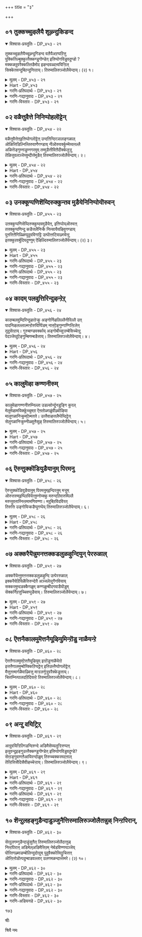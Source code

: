 +++
title = "३"

+++

## ०१  तुक्कच्चुऴलैयै शूऴ्न्दुकिडन्द

<details open><summary>विश्वास-प्रस्तुतिः - DP_४५३ - २१</summary>

तुक्कच्चुऴलैयैच्चूऴ्न्दुगिडन्द वलैयैअऱप्पऱित्तु  
पुक्किऩिल्बुक्कुऩ्ऩैक्कण्डुगॊण्डेऩ् इऩिप्पोगविडुवदुण्डो ?  
मक्कळऱुवरैक्कल्लिडैमोद इऴन्दवळ्दऩ्वयिऱ्ऱिल्  
सिक्कॆऩवन्दुबिऱन्दुनिऩ्ऱाय्। तिरुमालिरुञ्जोलैयॆन्दाय्। (२) १।
</details>

<details><summary>मूलम् - DP_४५३ - २१</summary>

तुक्कच्चुऴलैयैच्चूऴ्न्दुगिडन्द वलैयैअऱप्पऱित्तु  
पुक्किऩिल्बुक्कुऩ्ऩैक्कण्डुगॊण्डेऩ् इऩिप्पोगविडुवदुण्डो ?  
मक्कळऱुवरैक्कल्लिडैमोद इऴन्दवळ्दऩ्वयिऱ्ऱिल्  
सिक्कॆऩवन्दुबिऱन्दुनिऩ्ऱाय्। तिरुमालिरुञ्जोलैयॆन्दाय्। (२) १।
</details>

<details><summary>Hart - DP_४५३</summary>

O father, lord of Thirumālirunjolai,  
I released myself from the sufferings of this world,  
became your devotee and saw you:  
I will not allow you to leave my heart:  
O lord, you came to this world  
and were born from the womb of Devaki  
as her seventh child after she had lost six children:
</details>

<details><summary>गरणि-प्रतिपदार्थः - DP_४५३ - २१</summary>

तुक्कम्=दुःखगळॆम्ब, शुऴलैयै=सुळियल्लिये, शूऴ्न्दु=हॊक्कु, सिक्किकॊण्डु, किडन्द=बिद्दिरुव, वलैयै=बलॆयन्ने, अऱ=कत्तरिसि होगुवन्तॆ, पऱित्तु=कित्तॆसॆदु, पुक्किनिल्=हॊक्क मनॆयन्नु, पुक्कू=हॊक्कू, उन्नै=निन्नन्नु,कण्डुकॊण्डेन्= कण्डुकॊण्डॆनु, इनि=इन्नु, पोह=होगुवुदक्कॆ, विडुवदु=बिडुवुदु, उण्डे=आगुवुदे?, मक्कळ्=मक्कळु, अऱुवरै= आरुमन्दियन्नु, कल् इडै=कल्लिन स्थळदल्लि, मोद=अप्पळिसलु, इऴन्दवळ् तन्=दुःखियादवळ, वयिट्रिल्=हॊट्टॆयल्लि, चिक्कन=बेगनॆ, वन्दु=बन्दु, पिऱन्दु=हुट्टि, निन्ऱाय्=नॆलसिदॆ, तिरुमालिरुञ्जोळै=तिरुमालिरुञ्जोलैय, ऎन्दाय्=नन्न स्वामिये.
</details>

<details><summary>गरणि-गद्यानुवादः - DP_४५३ - २१</summary>

दुःखगळॆम्ब सुळिगळल्लिये हॊक्कू सिक्किकॊण्डुबिद्दिरुव बलॆयन्ने कत्तरिसिहोगुवन्तॆ कित्तॆसॆदु, हॊक्क मनॆयन्नु हॊक्कू, निन्नन्नु कण्डुकॊण्डॆनु. इन्नुहोगुवुदक्कॆ बिडुवुदुण्टे? आरुमक्कळन्नु कल्लिन मेलॆ अप्पळिसलु दुःखगॊण्डवळ हॊट्टॆयल्लि बेगनॆ बन्दु सेरि, हुट्टि, नॆलॆसिरुवॆ, तिरुमालिरुञ्जोलैय नन्न स्वामिये.\(१\)
</details>

<details><summary>गरणि-विस्तारः - DP_४५३ - २१</summary>

आऴ्वाररु इल्लि सुन्दरवाद रूपकवॊन्दन्नु बळसिकॊण्डिद्दारॆ. बलॆबीसुववनु मीनुगार. बलॆबीसुवुदु आळवागि हरियुव नीरिरुव स्थळदल्लि अथवा निन्तिरुव नीरिनल्लि. बलॆयल्लि दॊड्डदॊड्ड मीनुगळन्नु हिडिदुहाकबहुदु ऎम्बुदे प्रयोजन. सुळियिरुव प्रवाहदल्लि बलॆहॊक्करॆ इन्नू ऒळ्ळॆयदु. हॆचु मीनन्नु हिडियबहुदु. ऒन्दु वेळॆ बलॆ कित्तुहोदरो? आशॆयॆल्ला निराशॆयागुवुदल्लवे? मानव देहदल्लि वासिसुव आत्मने मीनुगार. देहवे बलॆ. बाळे बहळ आळवाद हरियुव नीरु. दुःख्हगळे सुळिगळु. बलॆयन्नु बीसि, अदन्नु सुळियल्लि सिक्किसि, पडॆयबेकॆन्नुव प्रयोजनवे प्रापञ्चिक सुखवॆम्ब मीनुगळु.

सामान्यजनरिगॆ इष्टु साकु. प्रापञ्चिक सुखवॆम्बुदु ऎष्टे अल्पवॆनिसिरलि, अदन्नुपडॆदुकॊळ्ळुवुदरल्लि बाळन्ने सवॆसिदरू सन्तोषवे. आऴ्वाररिगॆ हागागदु. अवरु बीसिद बलॆयन्नु सुळियल्लि सिक्किसुवुदर बदलागि

१६०

अदन्नु तावे कत्तरिसि हाकिदरु. संसार सुखवन्नु व्यर्थवागि अरसुव आशॆयन्नु बिट्टुकॊट्टरु. भगवन्तनन्नु काणबेकॆम्ब हिरियाशॆयिन्द भगवन्तने स्वतः नॆलसिरुव देहद हृदयान्तराळदल्लि अवनन्नु कष्टपट्टु कण्डुकॊण्डरु. तावु कण्डुकॊण्ड भगवन्त तम्मल्लिये उळीयलि, तावु अवनन्नु बिट्टुकॊडबारदु ऎन्दु, भक्तियिन्द, अवनन्नु अल्लिये उळिसिकॊण्डरु.

निवृत्तिमार्गद हिरिमॆ. मुक्तणि अन्त्यकालदल्लादरू सन्यास अवश्यवॆन्दु आचार्यरु हेळुवुदरिन्दले आ मार्गद हिरिमॆ-आदरे अवरू सद्गृहस्थरन्नु कन्दल्लि आदर तोरि आनन्दगॊळ्ळुवरु.

आ भगवन्तनो बेरॆ यारू अल्ल. आरु मक्कळन्नु हॊलॆ मनॆयल्ले कळॆदुकॊण्डु, अवुगळन्नु अण्ण कंसनु नॆलक्कॆ\(कल्लिगॆ\)बडिदु कॊल्लुवुदन्नु कण्णार कण्डु, अपारवाद व्यथॆयन्नु अ नुभविसुत्तिद्द देवकि देविय दुःख निवारणॆ माडुवुदक्कागि अवळ हॊट्टॆयल्लि अवतरिसि बन्द साक्षात् श्रीकृष्णने अवनु\! आऴ्वारर मत्तु आर्तभक्तर दुःखनिवारणॆ माडलारने आ स्वामि?
</details>

## ०२  वळैत्तुवैत्ते निनिप्पोहलॊट्टेन्

<details open><summary>विश्वास-प्रस्तुतिः - DP_४५४ - २२</summary>

वळैत्तुवैत्तेऩ्इऩिप्पोगलॊट्टेऩ् उन्दऩिन्दिरञालङ्गळाल्  
ऒळित्तिडिल्निऩ्तिरुवाणैगण्डाय् नीऒरुवर्क्कुम्मॆय्यऩल्लै  
अळित्तॆङ्गुम्नाडुम्नगरमुम् तम्मुडैत्तीविऩैदीर्क्कलुऱ्ऱु  
तॆळित्तुवलञ्जॆय्युम्दीर्त्तमुडैत् तिरुमालिरुञ्जोलैयॆन्दाय्। २।
</details>

<details><summary>मूलम् - DP_४५४ - २२</summary>

वळैत्तुवैत्तेऩ्इऩिप्पोगलॊट्टेऩ् उन्दऩिन्दिरञालङ्गळाल्  
ऒळित्तिडिल्निऩ्तिरुवाणैगण्डाय् नीऒरुवर्क्कुम्मॆय्यऩल्लै  
अळित्तॆङ्गुम्नाडुम्नगरमुम् तम्मुडैत्तीविऩैदीर्क्कलुऱ्ऱु  
तॆळित्तुवलञ्जॆय्युम्दीर्त्तमुडैत् तिरुमालिरुञ्जोलैयॆन्दाय्। २।
</details>

<details><summary>Hart - DP_४५४</summary>

I embraced you, keep you in my heart:  
and will not allow you to leave me:  
If you hide yourself with your magical tricks  
I swear by you that what you do is not right:  
You, my father, are lord of Thirumālirunjolai  
surrounded with pure water  
that removes the bad karma  
of the people of all lands and all cities:
</details>

<details><summary>गरणि-प्रतिपदार्थः - DP_४५४ - २२</summary>

वळैत्तु=प्रदक्षिणॆ, वैत्तेन्=माडिद्देनॆ \(सुत्तु कट्टिद्देनॆ\), इनि=इन्नु, पोहल्=होगलु, ऒट्टेन्=बिडलॊल्लॆ, उन् तन्=निन्न, इन्दिरञालङ्गळाल्=इन्द्रजालगळिन्द, ऒळित्तिडिल्=\(नीनु\) मरॆयादरॆ, निन्=निन्न, तिरु=श्रीदेविय, आणै=आणॆ, कण्डाय्=कण्डॆया, नी=नीनु, ऒरुवर् क्कूम्=यारॊब्बरिगू, मॆय्यम्=सहजवादवनु, अल्लै=अल्ल, नाडुम्=हळ्ळियन्नू, नहरमुम्=नगरवन्नु, ऎङ्गुम्=ऎल्ल कडॆयल्लियू, अळित्तु=आशॆयिन्द, तम्मूडैय=तम्म तम्म \(अवरवर\), तीविनै=दुष्कृत्यगळन्नु, तीर् क्क=बगॆहरिसलु, उट्रु=सत्यवागि, तॆळित्तु=परिशुद्धव्रागि, वलम्=प्रदक्षिणॆ, शॆय्युम्=माडुवन्थ, तीर् त्तमुडै=तीर्थवुळ्ळ, तिरुमालिरुञ्जोलै=तिरुमालिरुञ्जोलैय, ऎन्दाय्=तन्दॆये.
</details>

<details><summary>गरणि-गद्यानुवादः - DP_४५४ - २२</summary>

निन्नन्नु सुत्तुकट्टिद्देनॆ. इन्नु होगगॊडुवुदिल्ल. निन्न इन्द्रियजालगळिन्द मरॆयागुवॆयॆन्दरॆ निन्न श्रीदेविय आणॆ कण्डॆया. यारॊब्बरिगू नीनु सहकवादवनल्ल. देशद ऎल्ला भागगळल्लियू आशॆपट्टु, तम्म तम्म
</details>

<details><summary>गरणि-विस्तारः - DP_४५४ - २२</summary>

१६१

पापकर्मगळन्नु बगॆहरिसिकॊळ्ळलु सत्यवागि परिशुद्धवागि प्रदक्षिणॆ माडुवन्थ तीर्थवन्नुळ्ळ तिरुमालिरुञ्जोलैय तन्दॆये.\(२\)

नाडिन ऎल्ल भागगळिन्दलू तिरुमालिरुञ्जोलै ऎम्ब पवित्रस्थळक्कॆ भक्तरु यात्रार्थिगळागि बरुत्तारॆ. अवर नाना पापकर्मगळन्नॆल्ला अल्लि तॊडॆदुहाकुवुदे अदर उद्देश. अदक्कॆ तक्क “तीर्थ” वू अल्लिदॆ. अदरल्लि मिन्दरॆ साकु, सत्यवागियू परिशुद्धरागुत्तारॆ. अनन्तर अवरु बॆट्टद मेलॆ नॆलॆसिरुव भगवन्तनिगॆ प्रदक्षिणॆ माडिदरॆ पापगळॆल्लवू कळॆदु होगुवुदु. इदु सत्य. इदे आ पवित्रक्षेत्रद हॆग्गळिकॆ.

आऴ्वाररु हेळुत्तारॆ- स्वामी नानू पवित्रतीर्थदल्लि मिन्दिद्देनॆ. निन्नन्नु बलवन्दिद्देनॆ\(प्रदक्षिणॆ माडिद्देनॆ\). इदरिन्द निनगॆ दिग्बन्धन माडिद्देनॆ. निन्नन्नु इल्लिन्द होगगॊडुवुदिल्ल. नीनु मायावि. निन्न इन्द्रजालगळिन्द नीनु मरॆयागि बिडबल्लॆ. अदक्कू नानु अवकाश कॊडुवुदिल्ल.नीनेनादरू हागॆ ननगॆ मोसमाडहोदॆयो, इको, निन्न श्रीदेविय मेलण आणॆ. नीनु यारॊन्दिगू सहजवागि नडॆदुकॊळ्ळुववनल्ल. अदन्नरितुकॊण्डे निनगॆ ई ऎरडु बगॆय दिग्बन्धन.

“आणॆ” माडुवुदु असूचानवागि नडॆदु बन्द पद्धतिये. हेगॆन्दरॆ हागॆ इदन्नु बळसुवुदल्ल. सत्यवन्नु प्रतिपादनॆ माडुवुदु. सत्यक्कॆ कट्टिबीळुवंयतॆ माडुवुदु. सत्यवागि आडिद मातिनन्तॆ नडॆदुकॊळ्ळुवुदु, अदक्कॆ भङ्गतरदन्तॆ नोडिकॊळ्ळुवुदु- इवु ’आणॆ’य उद्देश. इल्लि आऴ्वाररुश्रीदेविय मेलॆ आणॆयिट्टु तम्मन्नु बिट्टु मरॆयागबारदॆन्दु भगवन्तनन्नु बेडिकॊळ्ळुत्तारॆ. इब्बर नडुवॆ आगुव मातन्नु, अत्यन्त प्रियराद मत्तॊब्बर हॆसरन्नु साक्षियागिट्टुकॊण्डु, सत्यवागि इब्बरू परिपालिसबेकॆम्बुदे ई “आणॆ”य कट्टुपाडु. भगवन्तनिगॆ अत्यन्त प्रियळागि, अवन वक्षदल्लिये नित्यवास माडुव श्रीदेवियन्ने साक्षिगॆ करॆद मेलॆ भगवन्तनु मातिगॆ तप्पुवुदु हेगॆ?
</details>

## ०३  उनक्कूप्पणिशॆय्दिरुक्कुन्तव मुडैयेनिनिप्पोयॊरुवन्

<details open><summary>विश्वास-प्रस्तुतिः - DP_४५५ - २३</summary>

उऩक्कुप्पणिसॆय्दिरुक्कुम्दवमुडैयेऩ्, इऩिप्पोय्ऒरुवऩ्  
तऩक्कुप्पणिन्दु कडैत्तलैनिऱ्कै निऩ्सायैयऴिवुगण्डाय्  
पुऩत्तिऩैगिळ्ळिप्पुदुवविगाट्टि उऩ्पॊऩ्ऩटिवाऴ्गवॆऩ्ऱु  
इऩक्कुऱवर्बुदियदुण्णुम् ऎऴिल्दिरुमालिरुञ्जोलैयॆन्दाय्। (२) ३।
</details>

<details><summary>मूलम् - DP_४५५ - २३</summary>

उऩक्कुप्पणिसॆय्दिरुक्कुम्दवमुडैयेऩ्, इऩिप्पोय्ऒरुवऩ्  
तऩक्कुप्पणिन्दु कडैत्तलैनिऱ्कै निऩ्सायैयऴिवुगण्डाय्  
पुऩत्तिऩैगिळ्ळिप्पुदुवविगाट्टि उऩ्पॊऩ्ऩटिवाऴ्गवॆऩ्ऱु  
इऩक्कुऱवर्बुदियदुण्णुम् ऎऴिल्दिरुमालिरुञ्जोलैयॆन्दाय्। (२) ३।
</details>

<details><summary>Hart - DP_४५५</summary>

I have done much tapas to serve you:  
If I go to another god and serve him,  
it will destroy your pride,  
god of beautiful Thirumālirunjolai  
where a gypsy tribe plants grain in the earth,  
grows new crops, worships you and says,  
“We worship your golden feet  
and eat the new grain:”
</details>

<details><summary>गरणि-प्रतिपदार्थः - DP_४५५ - २३</summary>

उनक्कू=निनगॆ, पणि=सेवॆयन्नु, शॆय्दु-माडि, ऒरुक्कुम्=इरुव, तवम्=पुण्यवन्नु, उडैयेन्=उळ्ळवनागिद्देनॆ, इनि=इन्नु मेलॆ, पोय्= हॊरगॆ होगि, 
</details>

<details><summary>गरणि-गद्यानुवादः - DP_४५५ - २३</summary>

१६२
</details>

<details><summary>गरणि-प्रतिपदार्थः - DP_४५५ - २३</summary>

ऒरुवन् तनक्कू=बेरॊब्बनिगॆ, पणिद्नु=तलॆबागि, कडैत्तलै=\(अवन\) तलॆबागिलिनल्लि, निऱ् कै=निल्लुवुदु, निन्=निन्न, हिरिमॆगॆ, अऴिवु=कॊरतॆ\(नाश\), कण्डाय्=कण्डॆया, इनम्=गुम्पु कूडिद, कुऱवर्= बॆट्ट कुरुबरु, पुनम्=बॆट्टद तप्पलिनल्लि बॆळॆद, तिनै=\(धान्यद\) तॆनॆयन्नु, किळ्ळि=कित्तुकॊण्डु, पुदु=हॊसदाद, अवि=हविस्सिनन्तॆ, काट्टि=नैवेद्य माडि, उन्=निन्न, पॊन्नडि=चिन्नदन्थ पादगळु, वाऴ्=चिरकालविरलि, ऎन्ऱु=ऎन्दु हेळुत्ता हॊगळुत्ता, पुदियदु=आ हॊस बॆळॆयन्नु, उण्णुम्=उण्णुवन्थ, ऎऴिल्=सुन्दरवाद, मालिरुञ्जोलै=तिरुमालिरुञ्जोलैय, ऎन्दाय्=नन्न तन्दॆये.
</details>

<details><summary>गरणि-गद्यानुवादः - DP_४५५ - २३</summary>

निनगॆ सेवॆ सल्लिसुत्तिरुव पुण्यवन्नु पडॆदिद्देनॆ. इन्नु मेलॆ, हॊरगॆ होगि बेरॊब्बनिगॆ तलॆबागि अवन तलॆबागिलिनल्लि निल्लुवुदु निन्न हिरिमॆगॆ कुन्दक तरुवुदु कण्डॆया. बॆट्टद कुरुबरु गुम्पुगुम्पागि बॆट्टद तप्पलिन बैलुनॆलदल्लि बॆळॆद धान्यद तॆनॆयन्नु जिगुटिकॊण्डु, हॊसदागि हविस्सन्नु अर्पिसुव रीतियल्लि अदन्नु निवेदन माडि, निन्न चिन्नदन्थ पादगळु चिरकालविरलि ऎन्दु हेळि हॊगळुत्ता आ हॊसबॆळॆयन्नु उण्णुवन्थ सॊबगिन तिरुमालिरुञ्जोलैय नन्न तन्दॆये.\(३\)
</details>

<details><summary>गरणि-विस्तारः - DP_४५५ - २३</summary>

तिरुमालिरुञ्जोळैयल्लि वासमाडुव बॆट्टकुरुबरु स्वच्छन्द जीविगळु. अवरु भगवन्तनिगॆ मात्रवे मणियुवुदु. बॆट्टद तप्पलिन बैलुनॆलदल्लि अवरु उत्तु बित्ति कष्टपट्टु बॆळॆसिद बॆळॆय तॆनॆयॊन्दन्नु जिगुटि, परमानन्ददिन्द “भगवन्ता, “निन्न दिव्यपादगळु चिरकालविरलि” ऎन्दु हेळि, आ हॊसबॆळॆयन्नु भगवन्तनिगॆ निवेदन माडि, अनन्तर तावु अदन्नु स्वीकरिसुत्तारॆ. भगवन्तन कॄपाकटाक्षदिन्दलल्लवे तावु अन्थ बॆळॆयन्नु काणुवुदु; उण्णुवुदु\! भगवन्तन अनुग्रहदिन्दलल्लवे तावु सुखदिन्द जीविसुत्तिरुवुदु\!\! अवर भावनॆ ऎष्टु पवित्र\! अवर हृदय ऎष्टु निर्मल\! अवर निवेदन ऎष्टु सरळ\! आऴ्वाररिगॆ इदु गॊत्तु. भगवन्तनल्लि तावु हेगॆ नडॆदुकॊळ्ळबेकु? अवरु तम्म जीवनवन्ने भगवन्तन सेवॆगागि मुडिपु मूडिट्टवरु. भगवन्तनिगॆ मात्रवे अवरु तलॆबागुवुदु. बेरॆ यारल्लियू सेवॆ अवरिगॆ हिडिसलु. मनुष्यनु ऎष्टे घनवन्त, सिरिवन्त, विद्यावन्तनॆनिसिकॊण्डिद्दरू सह अवनिगॆ तलॆबागुवुदे? अवन बागिलु कायुवुदे? अवन ऊळिग नडसुवुदे? इदु तम्म घनतॆगॆ तक्कद्दे? ऒन्दु वेळॆ, अन्थ सन्दर्भवॊदगिदरॆ, तावु मनुष्यन सेवकरागिरुवुदु भगवन्तन हिरिमॆगॆ कुन्दक तरुवुदिल्लवे? हीगॆल्ला आऴ्वाररु योचिसि, भगवन्तनिगॆ मात्रवे कैङ्कर्यनडसुव पुण्यवन्नु पडॆदिरुवुदु आ भगवन्तन कृपाकटाक्षद हिरिमॆये ऎन्दु तम्म परम दीनतॆयन्नु इल्लि व्यक्तपडिसिद्दारॆ.

भगवन्तनिगॆ मनुष्यनिन्द बेकादद्देनिदॆ? अवन परिशुद्धवाद , मगुविनन्थ मुग्धवाद, भक्तिपूर्णवाद हृदयवॊन्दे; अवनु जीविसुतिरुवुदु भगवन्तन अपार करुणाकटाक्षदिन्दले ऎम्ब सरळवाद भावनॆयॊन्दे. अदु अवनन्नु भगवन्तनॊन्दिगॆ ऒन्दुगूडिसिबिडुवुदु.

१६३
</details>

## ०४  कादम् पलवुत्तिरिन्दुऴन्ऱेऱ्

<details open><summary>विश्वास-प्रस्तुतिः - DP_४५६ - २४</summary>

कादम्बलवुम्दिरिन्दुऴऩ्ऱेऱ्कु अङ्गोर्निऴलिल्लैनीरिल्लै उऩ्  
पादनिऴलल्लाल्मऱ्ऱोरुयिर्प्पिडम् नाऩ्ऎङ्गुम्गाण्गिऩ्ऱिलेऩ्  
तूदुसॆऩ्ऱाय्। गुरुबाण्डवर्क्काय् अङ्गोर्बॊय्सुऱ्ऱम्बेसिच्चॆऩ्ऱु  
पेदञ्जॆय्दुऎङ्गुम्बिणम्बडैत्ताय्। तिरुमालिरुञ्जोलैयॆन्दाय्। ४।
</details>

<details><summary>मूलम् - DP_४५६ - २४</summary>

कादम्बलवुम्दिरिन्दुऴऩ्ऱेऱ्कु अङ्गोर्निऴलिल्लैनीरिल्लै उऩ्  
पादनिऴलल्लाल्मऱ्ऱोरुयिर्प्पिडम् नाऩ्ऎङ्गुम्गाण्गिऩ्ऱिलेऩ्  
तूदुसॆऩ्ऱाय्। गुरुबाण्डवर्क्काय् अङ्गोर्बॊय्सुऱ्ऱम्बेसिच्चॆऩ्ऱु  
पेदञ्जॆय्दुऎङ्गुम्बिणम्बडैत्ताय्। तिरुमालिरुञ्जोलैयॆन्दाय्। ४।
</details>

<details><summary>Hart - DP_४५६</summary>

O father, lord of Thirimālirunjolai,  
I suffered wandering many miles in this life:  
There is no shade for me here  
and there is no water for me here:  
I see no refuge that would let me survive  
except the shade beneath your feet:  
O god, you went as a messenger for the Paṇḍavas,  
told lies to the Kauravas making them your enemies  
and were the cause of the deaths of all those  
who died on the battlefield in Kurukshetra:
</details>

<details><summary>गरणि-प्रतिपदार्थः - DP_४५६ - २४</summary>

कादम्=गावुदगळु, पलवु=अनेकवन्नु, तिरिन्दु=तिरुगाशि, उऴन्ऱेऱ् कु=अलॆदाडिद \(ननगॆ\)वनिगॆ, इल्लै=इल्ल, नीर्=नीरु, इल्लै=इल्ल, उन्=निन्न, पादुम्=तिरुवडिगळ, निऴल्=नॆरळु, अल्लाल्=\(ऒन्दन्नु\)बिट्टरॆ, मट्रु=बेरॆ, ओर्=यावॊन्दु, उयिर् प्पु=उसिराडुव\(जीवनद चिह्नॆयिरुव\), इडम्=स्थळवन्नु, नान्=नानु, ऎङ्गुम्=ऎल्लियू, काण् हिन्ऱिल्लेन्=काणूत्तले इल्ल, तूदु=दौत्यक्कागि, शॆन्ऱाय्=\(नीनु\)होदॆ, कुरु=कौरवरिगू, पाण्डवर् क्काय्=पाण्डवरु, इवरुगळिगागि, अङ्गु=अल्लि, ओर्=ऒन्दु, पॊय्=अर्थगर्भितवाद, शुट्रम्=बळसु मातन्नु, पेच्चि=आडि, शॆन्ऱु=अल्लिन्द हॊरटु, पेदम्=भेदवन्नु, शॆय्दु=कल्पिसि, ऎङ्गुम्=ऎल्लॆल्लियू, पिणम् पडुत्ताय्=हॆणगळन्नु \(बीळिसिदॆ\)हरडिबिट्टॆ, तिरुमालिरुञ्जोलै=तिरुमालिरुञ्जोलैय, ऎन्दाय्=तन्दॆये.
</details>

<details><summary>गरणि-गद्यानुवादः - DP_४५६ - २४</summary>

अनेक गावुदगळन्नु तिरुगाडि अलॆदाडिदवनिगॆ \(ननगॆ\)अल्लि, स्वल्पवादरू नॆरळूइल्ल नीरू इल्ल. निन्न तिरुवडिगळ नॆरळॊन्दन्नु बिट्टरॆ बदुकिन चिह्नॆयिरुव बेरॆ यावॊन्दु स्थळवन्नू नानु काणुत्तलिल्ल. नीनु कुरुपाण्डवरुगळीगागि दौत्यवन्नु नडसि, अल्लि ऒन्दु बळसु मातन्नाडि, अल्लिन्द हॊरटु, भेदवन्नु कल्पिसि, ऎल्लॆल्लियू हॆणगळन्नु बीळीसि बिट्टॆयल्ला, तिरुमालिरुञ्जोलैय नन्न तन्दॆये.\(४\)
</details>

<details><summary>गरणि-विस्तारः - DP_४५६ - २४</summary>

“नॆरळु-नीरु-” दारिहोकनिगॆ दारियल्लि क्षणकाल तङ्गुवुदक्कॆ, विश्रान्ति पडॆयुवुदक्कॆ, निर्भयवागिरुवुदक्कॆ बेकाद ऒन्दु सदाश्रय “नॆरळु”. अल्लि, तन्न दाहवन्नु शमनमाडिकॊळ्ळुवुदक्कॆ, आयासवन्नु कळॆयुवुदक्कॆ बेकादद्दु “नीरु”. उणिसिगिन्तलू नीरु मुख्य. अनेकानेक गावुदगळन्नु नडॆदु आयासगॊण्डवनिगन्तू बेकादवु ई ऎरडी- नॆरळू-नीरू.

१६४

आऴ्वारर्य् हेळुव ई मातुगळु. आध्यात्मिक अर्थवुळ्ळद्दु ऎन्नबहुदु. हुट्टिद क्षणदिन्द सायुव कडॆयुसिरिनवरॆगॆ ऎन्दरॆ मनुष्यन आयुस्सन्नु भूमिय मेलॆ कळॆयुत्तानॆ. अदु अवन ई लोकद बदुकु. आऴ्वाररु हेळुत्तारॆ- नन्न तन्दॆये, नानु हुट्टिदन्दिनिन्द इदुवरॆगॆ इहलोकद जीवनयात्रॆगागि लॆक्कविल्लदष्टु गावुदगळ प्रयाणवन्नु मुगिसिद्देनॆ. ननगॆ निजवाद बदुकिन चिह्नॆयॆम्बुदु इरुव स्थळ ऎल्लियू कण्डुबन्दिल्ल. ई लोकदल्लि ननगॆ सदाश्रयवॆम्बुदे कण्डुबन्दिल्ल. निन्न तिरुवडिगळन्ने नानु आश्रयवागि कोरि, कोरि ई बाळन्नु नडसुत्तिद्देनॆ. निन्नन्नु सेरुव मार्ग्वन्नु नीने ननगॆ तोरिसु. निन्न् अतिरुवडिगळ तण्णॆळलिनल्लि नानु निश्चिन्तनागिरुवन्तॆ अनुग्रहिसु.

“दूतनागि होगि, बळसु मातनाडि”- तमगॆ सल्लबेकाद अर्ध राज्यवन्नु तमगॆ हिन्तिरुगिसबेकॆन्दु दौत्यमाडलु पाण्डवरु श्रीकृष्णनन्नु दुर्योधनन बळिगॆ कळुहिसिदरु. कृष्णनु हस्तिनावतियल्लि नेरवागि दुर्योधनन बळिगॆ होगलिल्ल. अवनु सिद्धपडिसि कादुकॊण्डिद्द अवन आतिथ्यवन्नू स्वीकरिसलिल्ल. अदक्कॆ बदलागि, विदुरन मनॆगॆ होदनु. अवन बड आतिथ्यवन्नु पडॆदु तृप्तिपट्टनु. दुर्योधननिगॆ इदु तिळियितु. तनगॆ हीगॆ अपमान माडबहुदे ऎन्दु खतिगॊण्डनु. अवनु कृष्णनन्नु कण्डु “शूद्रन मनॆय बड आतिथ्य निनगॆ हेगॆ ऒग्गितु, पुण्डरीकाक्ष?” ऎन्दु कृष्णनन्नु मूदलिसि केळिदनु. अदक्कॆ कृष्णनॆन्दद्दु- “ दुर्योधना, ननगॆ कौरवरू पाण्डवरू समरल्लवे?नीविब्बरू ओग परस्पर शत्रुगळन्तॆ वर्तिसुत्तिद्दीरि. निम्मिब्बर नडुवॆ सन्धि नडसि निम्मिब्बरिगू ऒळ्ळॆयदन्नु माडलु बन्दिरुववनु नानु. निन्न मनॆयल्लि ईग आतिथ्यवन्नु स्वीकरिसुवुदु “दूट”नाद ननगॆ तक्कद्दे? यार पक्षवन्नू वहिसद विदुरन मनॆगॆ ननौ होदॆ. इदरल्लि तप्पेनिदॆ? ऎल्लि हॄदय शुद्धवागिदॆयो, ऎल्लि गौरवविदॆयो, ऎल्लि आदरविदॆयो, ऎल्लिआडम्बरद सुळिवे इल्लवो अल्लिय आतिथ्य ऎष्टू बडतनद्दे आदरू अदे ननगॆ इष्ट. कोपगॊळ्ळबेड.” अर्थगर्भितवाद बळसुमातुगळिवु. दुर्योधन सिद्धपडिसिद्द आतिथ्य कृष्णन अभिप्रायगळॆल्लक्कू विरुद्धवागित्तु. मातुगळ ऒळगुट्टु दुर्योधननिगॆ हॊळॆयलिल्ल. अवन विषयय तुम्बिद हृदयवे अदक्कॆ कारण.

कृष्णन रायभार नडॆयितु, दिट. आदरॆ, अदरिन्द बन्दद्दु महाभारत युद्धवे.\\

“भेदवन्नु कल्पिसि”- युद्धक्कॆ मुञ्चॆ सिद्धतॆगळल्लवे? दुर्योधननु कृष्णन सहायवन्नु कोरलु बन्दनु. अर्जुननू अदे कार्यक्कागिये बन्दनु. आग, कृष्णनु निद्दॆ माडुत्तिद्द. मॊदलु बन्द दुर्योधननु कृष्णन शयनागारदल्लि तलॆय कडॆइद्द ऒन्दु आसनदल्लि कुळितुकॊण्डनु. आमेलॆ बन्द अर्जुननिगॆ आसनविल्लद्दरिन्द, कृष्णन मञ्चद मेलॆये ,अवन पादद बळुकुळित. कृष्ण निद्दॆयिन्द तिळिदॆद्दु, मॊदलु गमनिसिद्दु अर्जुननन्नु, अवनन्नु मातनाडिसिद

१६५

बळिक दुर्योधननन्नु कण्डु कुशल प्रश्नॆ माडिद. अवरिब्बर नडुवॆ कल्पिसिद मॊदलनॆय भेद इदु. इब्बरू कृष्णन सहायवन्नु कोरिदरु. अदक्कॆ कृष्णनॆन्द- “नानु युद्धमाडुवुदिल्ल, सहायकनागि मात्रवे इरतक्कवनु. इन्थ नानु बेके? नन्नल्लि मूरु अक्षौहिणि सैन्यविदॆ. युद्धक्कॆ सिद्धवागिदॆ. अदु बेके? योचिसि, केळि “जनबलवन्नु नम्बिद्द दुर्योधन सैन्यवन्नु कोरिद. अर्जुननुकृष्णनन्नुमात्रवे कोरिद. कृष्णनु मॊदलु माडिद भेदद बीझ, हीगॆ बॆळॆयितु. इदर फलवए भीकर महाभारतयुद्ध. रणरङ्गदल्लि ऎल्लॆल्लि नोडिदरू हॆणगळे. १८ अक्षोहिणि सेनॆ-भूभार इळिसिद.

भगवन्त रक्षकनू हौदु; प्रळयकनू हौदु. अनन्य शरणरिगॆ अवनु नॆच्चिन रक्षक; ऎदुरुबिद्दवरिगॆ अवनु प्रळयान्तकने.
</details>

## ०५  कालुमॆऴा कण्णनीरुम्

<details open><summary>विश्वास-प्रस्तुतिः - DP_४५७ - २५</summary>

कालुमॆऴागण्णनीरुम्निल्ला उडल्सोर्न्दुनडुङ्गि कुरल्  
मेलुमॆऴामयिर्क्कूच्चुमऱा ऎऩतोळ्गळुंवीऴ्वॊऴिया  
मालुगळानिऱ्कुम्ऎऩ्मऩऩे। उऩ्ऩैवाऴत्तलैप्पॆय्दिट्टेऩ्  
सेलुगळानिऱ्कुम्नीळ्सुऩैसूऴ् तिरुमालिरुञ्जोलैयॆन्दाय्। ५।
</details>

<details><summary>मूलम् - DP_४५७ - २५</summary>

कालुमॆऴागण्णनीरुम्निल्ला उडल्सोर्न्दुनडुङ्गि कुरल्  
मेलुमॆऴामयिर्क्कूच्चुमऱा ऎऩतोळ्गळुंवीऴ्वॊऴिया  
मालुगळानिऱ्कुम्ऎऩ्मऩऩे। उऩ्ऩैवाऴत्तलैप्पॆय्दिट्टेऩ्  
सेलुगळानिऱ्कुम्नीळ्सुऩैसूऴ् तिरुमालिरुञ्जोलैयॆन्दाय्। ५।
</details>

<details><summary>Hart - DP_४५७</summary>

My feet do not have the strength to walk  
and the tears from my eyes do not stop:  
My body becomes weak and trembles:  
I cannot speak: I shiver,  
my arms are twisted and I can’t make them straight:  
My mind is fascinated by you and thinks only of you  
and I begin to praise you and live,  
O my father, lord of Thirumālirunjolai  
surrounded by springs where fish frolic:
</details>

<details><summary>गरणि-प्रतिपदार्थः - DP_४५७ - २५</summary>

कालुम्=कालुगळु, ऎऴा=एळलारवु, कण्णनीरुम्=कण्णीरु, निल्ला=निल्लदु, उडल्=देहवु, शोर्न्दु=शक्तिगुन्दि, नडुङ्गि=नडुगुत्तिदॆ, मेलुम्=अल्लदॆ, कुरल्=स्वरवु, ऎऴा=हॊरडुवुदिल्ल, मयिल्=कूडलु, कूच्चुम्=निमिरुवुदु, अऱा=मुगिदिल्ल, ऎन=नन्न, तोळ् हळुम्=तोळुगळू, वीऴ् वु=बिद्दुहोगुविकॆयन्नु, ऒऴिया=बिट्टरॆ, माल्=हॊरिमॆय पर्वतवु, उहळा=हत्तुवुदक्कागदॆ\(पडॆयलारदन्तॆ\), निऱ् कुम्=निन्तिदॆ, ऎन्=नन्न, मनम्=मनस्सिन, एवु=उत्साहदिन्द, उन्नै=निन्नॊडनॆ, वाऴ=बाळलु, तलैप्पॆय् दिट्टेन्=शेरिबिट्टॆनु, शेल्=मीनुगळु, उहळा=होगलारदॆ, निऱ् कुम्=निन्तिरुव, नीळ्=विस्तारवाद, शुनै=\(कॆरॆ\) कॊळगळिन्द, शूऴ्=सुत्तुवरिदिरुव, तिरुमालिरुञ्जोलै=तिरुमालिरुञ्जोलैय, ऎन्दाय्=नन्न तन्दॆये.
</details>

<details><summary>गरणि-गद्यानुवादः - DP_४५७ - २५</summary>

कालुगळु एळवु; कण्णीरु निल्लदु; देहवु शक्तिगुन्दि नडुगुत्तिदॆ. अल्लदॆ स्वरवु हॊरडुवुदिल्ल; कूदलु निमिरुवुदु मुगिदिल्ल; नन्न तोळुगळु बिद्दु होगुत्तिवॆ; हिरिमॆय बॆट्टवु पडॆयलारदन्तॆ निन्तिदॆ; नन्न मनस्सिन
</details>

<details><summary>गरणि-विस्तारः - DP_४५७ - २५</summary>

१६६

उत्साहदिन्द निन्नॊडनॆ बाळलु सेरिबिट्टॆनु; मीनुगळु तप्पिसिकॊण्डुहोगलारदॆ निन्तिरुव विस्तारवाद कॆरॆ कॊळगळिन्द सुत्तुवरिदिरुव तिरुमालिरुञ्जोलैय नन्न तन्दॆये.\(५\)

आऴ्वाररु तम्म देहद अभद्र परस्थितियन्नू बॆट्टद औन्नत्यवन्नू मॊदलु विवरिसिहेळुत्तारॆ. अवन मनस्सादरो तवकगॊण्डु, बॆट्टद मेलॆ नॆलॆसिरुव भगवन्तनन्नु सेरिकॊण्डुबिट्टिदॆ. अदे उत्साहदिन्द बलगुन्दि बॆट्टवन्नु हत्तलारदॆ बुद्दिहोगुवन्थ अवर देहवू बॆट्टवन्नु हत्तुवन्तागुत्तदॆ. अल्लि स्वामियन्नु सेरिकॊळ्ळुवन्तागुत्तदॆ. दृढवाद उत्साहवू प्रयत्नवू इद्दरॆ, यावुदन्नु तानॆ माडुवुदक्कागुवुदिल्ल?
</details>

## ०६  ऎरुत्तुक्कॊडियुडैयानुम् पिरमनु

<details open><summary>विश्वास-प्रस्तुतिः - DP_४५८ - २६</summary>

ऎरुत्तुक्कॊडियुडैयाऩुम् पिरमऩुम्इन्दिरऩुम् मऱ्ऱुम्  
ऒरुत्तरुम्इप्पिऱवियॆऩ्ऩुम्नोय्क्कु मरुन्दऱिवारुमिल्लै  
मरुत्तुवऩाय्निऩ्ऱमामणिवण्णा। मऱुबिऱविदविरत्  
तिरुत्ति उङ्गोयिऱ्कडैप्पुगप्पॆय् तिरुमालिरुञ्जोलैयॆन्दाय्। ६।
</details>

<details><summary>मूलम् - DP_४५८ - २६</summary>

ऎरुत्तुक्कॊडियुडैयाऩुम् पिरमऩुम्इन्दिरऩुम् मऱ्ऱुम्  
ऒरुत्तरुम्इप्पिऱवियॆऩ्ऩुम्नोय्क्कु मरुन्दऱिवारुमिल्लै  
मरुत्तुवऩाय्निऩ्ऱमामणिवण्णा। मऱुबिऱविदविरत्  
तिरुत्ति उङ्गोयिऱ्कडैप्पुगप्पॆय् तिरुमालिरुञ्जोलैयॆन्दाय्। ६।
</details>

<details><summary>Hart - DP_४५८</summary>

Shiva with his bull banner,  
Nanmuhan, Indra and all others  
do not know the cure for the sickness that is this birth:  
You, beautiful like a bright sapphire,  
are the healer who can cure the sickness that is birth:  
O my father, lord of Thirumālirunjolai,  
give me your grace so I may enter your world  
and not be born again:
</details>

<details><summary>गरणि-प्रतिपदार्थः - DP_४५८ - २६</summary>

ऎरुदु=ऎत्तन्नु, कॊडि=ध्वजचिह्नॆयागि, उडैयानुम्=उळ्ळवनू, पिरमनुम्=ब्रह्मनू, इन्दिरनुम्=देवेन्द्रनू, मट्रुम्=इतर, ऒरुत्तरुम्=देवतॆगळू, इ पिऱवि=ई हुट्टु, ऎन्नुम्=ऎन्नुव, नोय् क्कू=रोघक्कॆ, मरुन्दु=औषधियन्नु, अऱिवार्=अरितिरुववरु, इल्लै=इल्ल, मरुत्तवन्=वैद्यनु, आय्=आगि, निन्ऱ=निन्तिरुव, मा=दिव्यवाद, मणिवण्णा=इन्द्रनीलमणिय बण्णदवने, मऱु=मत्तॊन्दु, पिऱवि=हुट्टु, तविर=तप्पिसुवुदक्कगि, तिरुत्ति=सरि\(क्रम\)पडिसि, उन्=निन्न, कोयिल्=देवालयद, कडैपुह=बागिलन्नु ऒळहोगुवन्तॆ, पॆय्=अनुग्रहिसु, तिरुमालिरुञ्जोलै=तिरुमालिरुञ्जोलैय, ऎन्दाय्=नन्न तन्दॆये.
</details>

<details><summary>गरणि-गद्यानुवादः - DP_४५८ - २६</summary>

ऎत्तन्नु ध्वजदल्लि उळ्ळवनू, ब्रह्मनू, देवेन्द्रनू, इतर देवतॆगळू ई हुट्टु ऎम्ब रोगक्कॆ औषधियन्नु अरियरु. वैद्यनागि निन्तिरुव महानीलमणिवण्णने, मत्तॊन्दु हुट्टुबरदन्तॆ \(नन्नन्नु\)क्रमपडिसि, निन्न देवालयद बागिलन्नु ऒळहोगुवन्तॆ अनुग्रहिसु, तिरुमालिरुञ्जोलैय, नन्न तन्दॆये.\(६\)
</details>

<details><summary>गरणि-विस्तारः - DP_४५८ - २६</summary>

ऎत्तन्नु तन्न ध्वजद चिह्नॆयागि उळ्ळवनु महेश्वरनु, वृषध्वजनू

१६७आवने; वृषभवाहननू अवने; जगत्कार्यगळल्लि लयकार्य अवनदु. सृष्टिकार्यवन्नु निर्वहिसुववनु चतुर्मुख ब्रह्मनु. देवतॆगळिगॆ ऒडॆय देवेन्द्र. अष्तदिक्पालकरल्लि ऒब्बनु. इतर दिक्पालकरू इन्द्रनष्टे गण्यरु.

“ई हुट्टु ऎम्ब रोग-- भूमिय मेलॆ हुट्टिदवनु सायुवनु; सत्तवनु मत्तॆ हुट्टुवनु. हुट्टु-सावु ऎम्बुदन्नु ऒन्दु भयङ्करवाद नीरिन सुळिगॆ होलिसुत्तारॆ. सुळिगॆ सिक्किद्दु सुळियल्ले बहुकाल तॊळलुत्ता इरबेकादद्दे. इदरिन्द तप्पिसिकॊळ्ळुवुदुअष्टु सुलभवेनल्ल. “हुट्टु ऎम्ब रोग” ऎन्दु वर्णिसिरुवुदु ई तॊळलिकॆये. ई रोघक्कॆ इडिय ब्रह्माण्डदल्लिरुव जीविगळॆल्लरू बद्धरु. सृष्टिकर्तनाद चतुरुमुख ब्रह्मनिगू इदु तप्पिद्दल्ल. ब्रह्मनिन्द हिडिदु, सृष्टियल्लि दॊड्डदु चिक्कदु ऎन्नदॆ ऎल्ल जीविगळिगू ई हुट्टु-साविन रोग अण्टिकॊण्डिदॆ.

आऴ्वाररु हेळुत्तारॆ-”अवरल्लि यारिगू ई हुट्टु ऎम्ब रोगक्कॆ चिकित्सॆ तिळियदु. भगवन्त, नीनॊब्बने अदन्नु निवारिसबल्ल घनचिकित्सक. ननगॆ इन्नॊन्दु जन्मबरदन्तॆ नन्नन्नु सरिपडिसु. परिशुद्धवाद निन्न देवालयवन्नु होगुवन्तॆ ननगॆ अनुग्रह माडु”.

जन्मगळु मत्तॆ मत्तॆ मरळुवुदु तानु माडिद कर्मफलदिन्द. कर्मफल ऎन्दरॆ पापपुण्यगळु. तानु गळिसिद्दन्नु ताने उण्णबेकु. उण्डे अदनु सवॆसबेकु. ऒन्दु जन्मदल्लि माडिद्दनु अदे जन्मदल्लि कळॆयलु आगदिद्दरॆ, उळिदिद्दन्नु कळॆयुवुदक्कॆ मत्तॊन्दु जन्मवॆत्तबेकु. आदरॆ हॊसजन्मदल्लि\(ऎत्तिद जन्मदल्लि\) पाप माडुवुदिल्लवे? खण्डितवागि माडुत्तानॆ. अदु हिन्दिन पापराशिगॆ कूडिकॊळ्ळुत्तदॆ. अदन्नु बॆळॆसुत्तदॆ. हीगॆ, ऒन्दॊन्दु जन्मदल्लू हिन्दिन जन्मगळ पापफलवन्नु उण्डु सवॆसुत्ता होगुवुदु; मत्तॆ पाप माडुवुदु; इन्नॊन्दु जन्मक्कॆ दारिमाडिकॊळ्ळुवुदु. हीगॆ उण्टागुवुदे कॊनॆयिल्लद हुट्टु साविन सुळि.

इदरिन्द पारागुवुदु हेगॆ? भगवन्तन कृपाकटाक्षवन्नु दॊरकिसिकॊळ्ळुवुदक्कॆ सतत प्रयत्नवॊन्दे उपाय. अदु दॊरकितॆन्दरॆ अवनु कृतार्थनाद\! ई कारणदिन्दले आऴ्वाररु भगवन्तनन्नु कृपॆतोरॆन्दु बेडिकॊळ्ळुवुदु.

“निन्न देवालयद बागिलन्नु होगुवन्तॆ”- भगवन्तनिरुव देवालय ऒन्दु परिशुद्धवाद पवित्रवाद स्थळ. अल्लि ऎल्लरिगू स्थळविदॆ, दिट. आदरॆ, भगवन्तन सेवॆ सल्लिसुव कार्यदल्लि तॊडगुवुदु ऎल्लरिन्दलू आगद कॆलस. भगवन्तन अनुग्रहविरुववरिगॆ अदु साध्यवागुवुदु. तिरुमालिरुञ्जोलै बॆट्टद मेलण देवालयदल्लि सेवॆ नडसुवुदु अन्थाद्दे. आऴ्वाररु बेडुवुदु अष्टन्नु मात्रवल्ल; अवरु बेडुवुदु. ई जन्मदल्लि भगवन्तन सेवॆ सल्लिसुवुदु. अदर फलवागि भगवन्तन अनुग्रह पडॆयुवुदु. पुनर्जन्मविल्लदन्तॆ हुट्टिन रोगदिन्द मुक्त”नागुवुदु. अनन्तर अमरनागि तन्न सेवॆयन्नु भगवन्तनल्लि मुन्दुवरिसुवुदु.

१६८

मुक्तनाद जीवनु हेगिरुवनु, एनु माडुवनु- ऎम्बदर बगॆगॆ विवरणॆगळिवॆ. भगवन्तन सान्निध्यवन्नु पडॆदु अल्लि निरन्तरवागि अवन पादसेवॆ सल्लिसुवुदु-भगवन्तन नित्यकिङ्करनागुवुदु आ विवरणॆगळल्लिऒन्दु. आऴ्वाररिगॆ बहु इष्टवादद्दु इदे.
</details>

## ०७  अक्करैयॆन्नुमनत्तक्कडलुळऴुन्दियुन् पेररुळाल्

<details open><summary>विश्वास-प्रस्तुतिः - DP_४५९ - २७</summary>

अक्करैयॆऩ्ऩुमऩत्तक्कडलुळऴुन्दि उऩ्पेररुळाल्  
इक्करैयेऱियिळैत्तिरुन्देऩै अञ्जलॆऩ्ऱुगैगवियाय्  
सक्करमुम्दडक्कैगळुम् कण्गळुम्बीदगवाडैयॊडुम्  
सॆक्कर्निऱत्तुच्चिवप्पुडैयाय्। तिरुमालिरुञ्जोलैयॆन्दाय्। ७।
</details>

<details><summary>मूलम् - DP_४५९ - २७</summary>

अक्करैयॆऩ्ऩुमऩत्तक्कडलुळऴुन्दि उऩ्पेररुळाल्  
इक्करैयेऱियिळैत्तिरुन्देऩै अञ्जलॆऩ्ऱुगैगवियाय्  
सक्करमुम्दडक्कैगळुम् कण्गळुम्बीदगवाडैयॊडुम्  
सॆक्कर्निऱत्तुच्चिवप्पुडैयाय्। तिरुमालिरुञ्जोलैयॆन्दाय्। ७।
</details>

<details><summary>Hart - DP_४५९</summary>

I was plunged in the sufferings of this world  
and now by your generous grace have been released from them:  
I am tired: Please give me your grace and say to me,  
“Don’t be afraid:”  
O god of Thirumālirunjolai with a shining discus,  
your hands are strong, your eyes are lovely,  
you wear silk garments,  
and your body has the color of the red evening sky:
</details>

<details><summary>गरणि-प्रतिपदार्थः - DP_४५९ - २७</summary>

अक्करै=आचॆय \(दूरद\) दड, ऎन्नुम्=ऎन्नुव, अनत्तुम्=अनर्थकारियाद, कडलुळ्=कडलिनल्लि, अऴुन्दि=मुळुगाडि, इक्करै=ई दडवन्नु, एऱि=हत्ति, इळैत्तु=आयासगॊण्डु, इरुन्देनै=इरुव नन्ननु, अञ्जेल्=अञ्जदिरु, ऎन्ऱु=ऎन्दु, कै=अभय हस्तवन्नु, कवियाय्=तोरिसिदॆयल्ला, चक्करम्=चक्रायुधवन्नु, तड=विशालवाद\(दॊड्ड\), कैहळुम्=कैगळन्नू, कण् हळुम्=कण्णुगळन्नू, पीतकम् आडैयॊडुम्=पीताम्बरवन्नू, शॆक्कर्=सन्ध्याकाशद, निऱत्तु=बण्णदन्थ, शिवप्पु=कॆम्बण्णवन्नु, उडैयाय्=उळ्ळवने, तिरुमालिरुञ्जोलै=तिरुमालिरुञ्जोलैय, ऎन्दाय्=नन्न तन्दॆये.
</details>

<details><summary>गरणि-गद्यानुवादः - DP_४५९ - २७</summary>

आचॆय दडवॆम्ब अनर्थकारियाद कडलिनल्लि तेलिमुळुगि, निन्न अपारवाद कृपॆयिन्द ई दडवनु हत्ति आयासगॊण्डिरुव नन्नन्नु “अञ्जदिरु” ऎन्दु अभयवन्नित्तॆयल्ला, चक्रायुधवनू दॊड्डदॊड्ड कैगळन्नू कण्णुगळन्नू पीताम्बरवन्नू, सन्ध्याकाशद बण्णदन्थ कॆम्बण्णवन्नुळ्ळवने, तिरुमालिरुञ्जोलैय नन्न तन्दॆये.\(७\)
</details>

<details><summary>गरणि-विस्तारः - DP_४५९ - २७</summary>

मनुष्यनु बाळुव ई लोकक्कू अवनु सेरबेकॆन्नुव आ लोकक्कू नडुवॆ इरुवुदे संसार ऎम्ब सागर. इहलोकवासिगळन्नु अदर ईचॆय दडक्कॆ कट्टि हाकुवन्थ अनर्थकारि अदु. जनन-मरण ऎम्ब पेचिगॆ अवनन्नु सिलुकिसि अवनन्नु तॊळलिसुवुदु अदर कॆलस. भगवन्तन कृपाकटाक्षद हॊरतु ई हुट्टुसावुगळ तॊळलिकॆयिन्द अवनु निडूगडॆ हॊन्दलार. इहलोकवॆम्बुदु ऎन्दरॆ संसारसागरद ईचॆय दडवु क्रमक्रमवागि मनुष्यनिगॆ दूरदूरवागुवन्तॆ माडुवन्थाद्दू भगवन्तन कृपॆये. घोरवाद दुःखभाजनवाद संसारसागरवन्नु अदॆष्टे प्रयासवादरू सह पट्टुबिडदॆ, दाटि

१६९

अदक्कॆ आचॆय दडवॆन्निसिद भगवन्तन लोकवन्नु तलुपलेबेकादद्दू मनुष्यन कर्तव्य.

आऴ्वाररिगॆ इल्लि इहलोकवॆम्बुदु दूरद दडवायितु. भगवन्तन लोकवे अवरिगॆ ईचिद दड हत्तिरद दड. ई दडवन्नु सेरिदॆनल्ला, आयासवादरू चिन्तॆयिल्ल. अदन्नु हत्तिबिट्टॆनल्ला ऎम्ब तृप्तियू सन्तोषवू आऴ्वाररिगॆ इदॆ. आदरॆ, मनस्सिनल्लि ऒन्दु अञ्जिकॆ. इष्टुप्रयासपट्टु हत्तिद तन्नन्नु भगवन्तनु स्वीकरिसुवनो इल्लवो ऎम्ब अञ्जिकॆ. अदक्कॆ अवकाशविल्लवॆम्बन्तॆ दयामयनाद भगवन्त मुन्दॆबन्दु तन्न अभयहस्तवन्नु तोरिसुत्ता “अञ्जबेड”ऎन्नुवुदु आऴ्वारर अनन्त कृतज्ञतॆगॆ कारणवागिदॆ. आऴ्वाररु नोडुत्तारॆ-भगवन्तन कैयल्लि चक्रायुधविदॆ. अदु भक्तनन्नु सर्वकालदलू सर्वविधदल्लू रक्षिसुवुदक्कॆ सिद्धवागिदॆ. भगवन्तनिगॆ दॊड्डदॊड्ड कैगळु, विशालवाद कण्णुगळु, दिव्यसुन्दर देह. शक्तिसौन्दर्यगळ नडुवॆ तॊळगि बॆळगुव कॄपासिन्धुविन अभयवन्नु पडॆयुवुदक्कॆ आऴ्वारर पुण्यवॆष्टो\!
</details>

## ०८  ऎत्तनैकालमुमॆत्तनैयूऴियुमिन्ऱॊडु नाळैयन्ऱे

<details open><summary>विश्वास-प्रस्तुतिः - DP_४६० - २८</summary>

ऎत्तऩैगालमुम्ऎत्तऩैयूऴियुम् इऩ्ऱॊडुनाळैयॆऩ्ऱे  
इत्तऩैगालमुम्बोय्क्किऱिप्पट्टेऩ् इऩिउऩ्ऩैप्पोगलॊट्टेऩ्  
मैत्तुऩऩ्मार्गळैवाऴ्वित्तु माऱ्ऱलर्नूऱ्ऱुवरैक्कॆडुत्ताय्।  
चित्तम्निऩ्पालदऱिदियऩ्ऱे तिरुमालिरुञ्जोलैयॆन्दाय्। ८।
</details>

<details><summary>मूलम् - DP_४६० - २८</summary>

ऎत्तऩैगालमुम्ऎत्तऩैयूऴियुम् इऩ्ऱॊडुनाळैयॆऩ्ऱे  
इत्तऩैगालमुम्बोय्क्किऱिप्पट्टेऩ् इऩिउऩ्ऩैप्पोगलॊट्टेऩ्  
मैत्तुऩऩ्मार्गळैवाऴ्वित्तु माऱ्ऱलर्नूऱ्ऱुवरैक्कॆडुत्ताय्।  
चित्तम्निऩ्पालदऱिदियऩ्ऱे तिरुमालिरुञ्जोलैयॆन्दाय्। ८।
</details>

<details><summary>Hart - DP_४६०</summary>

I thought I could see you today or tomorrow:  
I suffered longing to see you  
for many ages and many eons:  
Now I will not leave you  
who destroyed all the hundred Kauravas,  
and gave life to their enemies the Pandavas, your brothers-in-law:  
Don’t you know that my heart is with you,  
O my father, god of Thirumālirunjolai?
</details>

<details><summary>गरणि-प्रतिपदार्थः - DP_४६० - २८</summary>

ऎत्तनै=ऎष्टो, कालमुम्=वर्षगळन्नू, ऎत्तनै=ऎष्टॆष्टो, ऊऴियुम्=कल्पगळन्नू, इन्ऱॊडु=इन्दिनॊडनॆ, नाळै=नाळॆ, अन्ऱे=अल्लवे?, इत्तनै=इष्टु, कालमुम्=कालवन्नू, पोय्=होगि, किऱिप्पट्टेन्=सिक्किकॊण्डु तॊळलिदॆ, इनि=इन्नु, उन्नै=निन्नन्नु, पोहलॊट्टेन्=होगगॊडुवुदिल्ल, मैत्तुनन् मार्हळै=भावमैदुनरन्नु, वाऴ् वित्तु=बाळुवन्तॆ उळिसि, माट्रलर्=शत्रुगळाद, नूट्रवरै=नूरुमन्दियन्नू, कॆडुत्ताय्=नाशपडिसिदॆ, चित्तम्=नन्न मनस्सु, निन्=निन्न, पालदु=पालिनदु, ऎन्दु, अऱिदि=अरितिरुवॆ, अन्ऱो=अलवे, तिरुमालिरुञ्जोलै=तिरुमालिरुञ्जोलैय, ऎन्दाय्=नन्न तन्दॆये.
</details>

<details><summary>गरणि-गद्यानुवादः - DP_४६० - २८</summary>

१७०
</details>

<details><summary>गरणि-विस्तारः - DP_४६० - २८</summary>

ऎष्टॆष्टो वर्षगळन्नू, ऎष्टष्टो कल्पगळन्नू इन्दु, नाळॆ ऎन्दल्लवे इष्टु कालवन्नू होगि सिक्किकॊण्डु तॊळलिदॆ. इन्नु निन्नन्नु होगगॊडुवुदिल्ल. निन्न भावमैदुनरन्नु बाळुवन्तॆ उळिसि, शत्रुगळाद नूर्वरन्नू नाशपडिसिदॆयल्ला. नन्न चित्तवु निन्न पालिनदु ऎन्दु अरितिरुवॆयल्लवे तिरुमालिरुञ्जोलैय नन्न तन्दॆये.\(८\)

“जनन”ऎम्ब आकर्षणॆगॆ ऒन्दुबारि ऒळपट्टरॆ मुगियितु. अदरिन्द बिडिसिकॊण्डु हॊरबरलारदन्तॆ सिक्किबिद्दन्तॆये. बिडुगडॆगॆ बदलागि लभिसुवुदु जनन-मरणद तॊळलाटवे. ई तॊळलिकॆ इन्दु मुगियुवुदु, इल्लवे नाळॆ अदु कॊनॆगाणुवुदु ऎन्दु योचिसुत्ता, हुरुपुगॊळ्ळुत्ता, कॆलस माडिदष्टू सिक्कुवुदु हॆच्चिन तॊळलाट मात्रवे. हीगॆ कळॆयितु ई जीवनिगॆ लॆक्क माडलारदष्टु पुनर्जन्मगळु., हेगो याव सुकृत विशेषदिन्दलो काणॆ, मनस्सु भगवन्तन कडॆगॆ वालितु. भगवन्तन कृपाश्रयवू लभिसितु. अदर सवियेनॆन्दु अरिवायितु. पुनर्जन्मद कोटलॆयिन्द तप्पिसुव सदुपाय अदॊन्दे अल्लवे? भगवन्तन पादगळन्नु दृढवागि आश्रयिसिदॆ. अदन्नु इन्नु बिट्टुकॊडुवुदे इल्ल. भगवन्त शिष्टरक्षक दुष्टशिक्षक. पाण्डवरिगू कौरवरिगू अवनु माडिद्दे इदक्कॆ निदर्शन. भगवन्ता, नन्न चित्तवन्नु निन्नदागि माडिबिट्टिद्देनॆ. अदन्नु नीनु अरितवनल्लवे? नन्न तन्दॆये, कनिकरगॊण्डु नन्नन्नु उद्धरिसु; कापाडु-ऎन्नुत्तारॆ आऴ्वाररु.
</details>

## ०९  अन्ऱु वयिट्रिऱ्

<details open><summary>विश्वास-प्रस्तुतिः - DP_४६१ - २९</summary>

अऩ्ऱुवयिऱ्ऱिल्गिडन्दिरुन्दे अडिमैसॆय्यलुऱ्ऱिरुप्पऩ्  
इऩ्ऱुवन्दुइङ्गुउऩ्ऩैक्कण्डुगॊण्डेऩ् इऩिप्पोगविडुवदुण्डे?  
सॆऩ्ऱङ्गुवाणऩैआयिरन्दोळुम् तिरुच्चक्करमदऩाल्  
तॆऩ्ऱित्तिसैदिसैवीऴच्चॆऱ्ऱाय्। तिरुमालिरुञ्जोलैयॆन्दाय्। ९।
</details>

<details><summary>मूलम् - DP_४६१ - २९</summary>

अऩ्ऱुवयिऱ्ऱिल्गिडन्दिरुन्दे अडिमैसॆय्यलुऱ्ऱिरुप्पऩ्  
इऩ्ऱुवन्दुइङ्गुउऩ्ऩैक्कण्डुगॊण्डेऩ् इऩिप्पोगविडुवदुण्डे?  
सॆऩ्ऱङ्गुवाणऩैआयिरन्दोळुम् तिरुच्चक्करमदऩाल्  
तॆऩ्ऱित्तिसैदिसैवीऴच्चॆऱ्ऱाय्। तिरुमालिरुञ्जोलैयॆन्दाय्। ९।
</details>

<details><summary>Hart - DP_४६१</summary>

Even when I was in my mother’s womb  
I wanted to serve you as a slave:  
I was born in this world and I found you—  
how could I leave you  
who fought with Baṇasuran  
and with your discus cut off his thousand arms,  
scattering them in all the directions,  
O my father, lord of Thirumālirunjolai:
</details>

<details><summary>गरणि-प्रतिपदार्थः - DP_४६१ - २९</summary>

अन्ऱु=अन्दु, वयिट्रिल्=हॊट्टॆयल्लि, किडन्दु=बिद्दु, इरुन्दे=इरुवागले, अडिमै=सेवॆयन्नु, शॆय्यल्=माडुवुदक्कॆ, उट्रु इरुप्पन्=सिद्धवागिद्द नानु, इन्ऱु=इन्दु, वन्दु=बन्दु, इङ्गु=इल्लि, उन्नै=निन्नन्नु, कण्डुकॊण्डेन्=कण्डुकॊण्डॆनु, इनि=इन्नु, पोह=होगलु, विडुवदु=बिडुवुदु, उण्डे=साध्यवादीते? अङ्गु=अल्लिगॆ\(शोणितपुरक्कॆ\), शॆन्ऱु=होगि, वाणनै=बाणासुरन, आयिरम् तोळुम्=साविर तोळुगळन्नू, तिरुचक्करम् अदनाल्=पवित्रवाद चक्रायुधदिन्द, तॆन्ऱि=चॆदरि, तिशै तिशै=दिक्कुदिक्किगू, वीऴ=बीळुवन्तॆ, चॆट्राय्=छेदिसिदॆयल्ला
</details>

<details><summary>गरणि-गद्यानुवादः - DP_४६१ - २९</summary>

१७१
</details>

<details><summary>गरणि-प्रतिपदार्थः - DP_४६१ - २९</summary>

त् तिरुमालिरुञ्जोलै=तिरुमालिरुञ्जोलैय, ऎन्दाय्=नन्न तन्दॆये.
</details>

<details><summary>गरणि-गद्यानुवादः - DP_४६१ - २९</summary>

अन्दु हॊट्टॆयल्लि बिद्दिरुवागले सेवॆयन्नु माडुवुदक्कॆ सिद्धवागिद्द नानु इन्दु इल्लिगॆ बन्दु निन्नन्नुकण्डुकॊण्डॆ. इन्नु होगलु बिडुवुदुण्टॆ? अल्लिगॆ \(शोणितपुरक्कॆ\)होगि बाणासुरन साविर तोळुगळन्नू पवित्रवाद चक्रायुधदिन्द दिक्कुदिक्किगू चॆदरि बीळुवन्तॆ छेदिसिदॆयल्ला, तिरुमालिरुञ्जोलैय नन्न तन्दॆये.\(९\)
</details>

<details><summary>गरणि-विस्तारः - DP_४६१ - २९</summary>

नानु नन्न तायिय हॊट्टॆयल्लि बिद्दिरुवागले निनगॆ सेवॆ माडलु निर्धरिसिदॆ. सत्यवागियू, आगले नानु सिद्धवादॆ. अन्दिनिन्द निन्नन्नुकण्डुकॊळ्ळुवुदक्कागि, हुडुकि,हुडुकि अलॆदाडिदॆ. इष्टु दिनगळ बळिक, इन्दु अदु ननगॆ कैगूडितु. निन्न कृपॆयिन्द नानु इल्लिगॆ बन्दॆ. ई बॆट्टद मेलॆ निन्नन्नु कण्डुकॊण्डॆ. निन्न सेवॆगॆ ई क्षणदल्ले तॊडगिदॆ. नन्नॊडॆया, इष्टु दिनगळू बवणॆगॊण्ड नन्नन्नु ईग होगगॊडुवॆया? होगॆन्नुवॆया? निन्न सेवॆगॆ स्वीकरिसलॊल्लॆया? कठिणनागिबिडुवॆया? नीनु कॄपासागरनल्लवे? हिन्दॆ नीनु शोणितपुरक्कॆ होगि, बाणासुरन साविर तोळुगळन्नू निन्न दिव्य चक्रायुधदिन्द छेदिसिदॆ. अवुगळन्नॆल्ला चॆल्लपैल्लि चॆदरि बीळुवन्तॆ माडिदॆ.\(नन्न कैबिडबेकु\). कापाडु तिरुमालिरुञ्जोलैय नन्न तन्दॆये-ऎन्नुत्तारॆ आऴ्वाररु.

गर्भवासवन्नु अनुभविसुत्तिरुव जीवनिगॆ तन्न पूर्वापरज्ञनविरुवुदॆन्दू तन्न बवणॆयेनॆन्दु तिळिदिरुवुदॆन्दू, भगवन्तनन्नु कुरितु दिव्यज्ञानविरुवुदॆन्दू, भगवत्सेवॆगॆ अवनु हातॊरॆयुत्तिरुवनॆन्दू ऒन्दु नम्बिकॆयिदॆ. आदरॆ जीवनिगॆ भूस्पर्शवाद कूडले अवनन्नुमायॆ मुसुकुवुदु. दिव्यज्ञान अळियुवुदु. भगवन्तन सेवॆय विषय मनस्सिनिन्द मायवागुवुदु. उळियुवुदादरो अज्ञानवू, ई लोकक्कॆ अवनन्नु बिगिद सङ्कोलॆयू मात्रवे. भगवन्तन कृपॆय हॊरतु ई इहलोकद पाशदिन्द बिडुगडॆ हॊम्दुवुदक्कॆ साध्यवे इल्ल.

मायावि मायॆयधिपति परमात्म-दिव्यज्ञान अळियुवन्तिद्दवरु शठगोपरु या नम्माळ्वार् ऎन्दे प्रतीति.
</details>

## १०  शॆन्ऱुलहङ्गुडैन्दाडुञ्जुनैत्तिरुमालिरुञ्जोलैतन्नुळ् निन्ऱपिरान्,

<details open><summary>विश्वास-प्रस्तुतिः - DP_४६२ - ३०</summary>

सॆऩ्ऱुलगम्गुडैन्दाडुंसुऩैत् तिरुमालिरुञ्जोलैदऩ्ऩुळ्  
निऩ्ऱपिराऩ् अडिमेल्अडिमैत्तिऱम् नेर्बडविण्णप्पञ्जॆय्  
पॊऩ्तिगऴ्माडम्बॊलिन्दुदोऩ्ऱुम् पुदुवैक्कोऩ्विट्टुचित्तऩ्  
ऒऩ्ऱिऩोडॊऩ्पदुम्बाडवल्लार् उलगमळन्दाऩ्तमरे। (२) १०।
</details>

<details><summary>मूलम् - DP_४६२ - ३०</summary>

सॆऩ्ऱुलगम्गुडैन्दाडुंसुऩैत् तिरुमालिरुञ्जोलैदऩ्ऩुळ्  
निऩ्ऱपिराऩ् अडिमेल्अडिमैत्तिऱम् नेर्बडविण्णप्पञ्जॆय्  
पॊऩ्तिगऴ्माडम्बॊलिन्दुदोऩ्ऱुम् पुदुवैक्कोऩ्विट्टुचित्तऩ्  
ऒऩ्ऱिऩोडॊऩ्पदुम्बाडवल्लार् उलगमळन्दाऩ्तमरे। (२) १०।
</details>

<details><summary>गरणि-प्रतिपदार्थः - DP_४६२ - ३०</summary>

शॆन्ऱु=होगि, उलहम्=लोकद जनरु, कुडैन्दु=मुळुगि, आडुम्=स्नानमाडुव\(आटवाडुव\), शुनै=पुण्यतीर्थगळुळ्ळ, तिरुमालिरुञ्जोलै तन्नुळ्=तिरुमालिरुञ्जोलै बॆट्टदल्लि, निन्ऱ=नॆलॆसिरुव, पिरान्=स्वामिय, अडिमेल्=पादगळ मेलॆ, अडिमै=सेवॆय, तिऱम्=विषयवागि, नेर् पड=ऒप्पुवन्तॆ, विण्णप्पम् शॆय्=भिन्नविसुव, पॊन्= बङ्गारद
</details>

<details><summary>गरणि-गद्यानुवादः - DP_४६२ - ३०</summary>

१७२
</details>

<details><summary>गरणि-प्रतिपदार्थः - DP_४६२ - ३०</summary>

तिहऴ्=कान्तिय, माडम्=महडि मनॆगळिन्द, पॊलिन्दु=तुम्बि, तोन्ऱुम्=बॆळगुत्तिरुव, पुदुवै=श्रीविल्लिपुत्तूरिन, कोन्=निर्वाहकनाद, विट्टुचित्तन्=विष्णुचित्तनु हेळिद, ऒन्ऱॊडु=ऒन्दरॊडनॆ, ऒन्बदुम्=ऒम्बत्तन्नू \(पाशुरगळन्नू\) पाड=हाडलु, वल्लार्=बल्लवरु, उलहम्=लोकगळन्नु, अळन्दान्=अळॆदवन, तमरे=अवरे.
</details>

<details><summary>गरणि-गद्यानुवादः - DP_४६२ - ३०</summary>

लोकद जनरु होगि नीरिनल्लि मुळुगि आटवाडुव पुण्यतीर्थगळुळ्ळ तिरुमालिरुञ्जोलै बॆट्टद मेलॆ नॆलॆसिरुव स्वामिय पादगळ मेलॆ माडुव सेवॆय विषयवागि ऒप्पुवन्तॆ भिन्नविसुव बङ्गारद कान्तिय महडिमनॆगळिन्द तुम्बि बॆळगुत्तिरुव श्रीविल्लिपुत्तूरिन निर्वाहकनाद विष्णुचित्तनु हेळिद हत्तु पाशुरगळन्नू हाडलु बल्लवरु लोकगळन्नळॆदवन किङ्कररे आगुत्तारॆ. \(१०\)
</details>

<details><summary>गरणि-विस्तारः - DP_४६२ - ३०</summary>

ई तिरुमॊऴिगॆ फलश्रुतियॆम्ब पाशुरद आवश्यकतॆ इल्ल. मिक्क ऒम्बत्तु पाशुरगळल्लि आऴ्वाररु भिन्नविसिकॊण्ड विषय हीगिदॆ- “भगवन्त ई संसारवे घोरवाद सागर. अदरलि दुःखद सुळिगळु हेरळवागिदॆ. ऒन्दु सुळियिन्द तप्पिदॆनॆम्ब नॆम्मदि बरुवुदरॊळगॆ मत्तॊन्दरल्लि सिक्किकॊळ्ळुवुदे आगिदॆ. आद्दरिन्द, दुःखद तॊळलिकॆ जीवनिगॆ तप्पिद्दल्ल. इदु ऒन्दु जन्मदल्लि कळॆदुहोगुवन्थाद्दल्ल. लॆक्कविल्लदष्टु जन्मगळन्ने अवुगळल्लॆल्ला अदन्नु अनुभविसलेबेकु. अदक्कागिये, हुट्टन्नु भयङ्करवाद रोगक्कॆ होळिसुवुदु. अण्टिदरॆ बिडद रीग अदु. अज्ञानवशदिन्द सिक्किबिद्द संसारवॆम्ब ई सुळियिन्द पारागबेकादरॆ ऒन्दे साधन. अदु निन्न पादगळ सदाश्रय. निन्न दिव्यपादगळ नॆरळिगागि हुडुकि हुडुकि सततप्रयत्न नडसिदॆ. निन्न कृपाकटाक्षदिन्द नीनु वासवागिरु ई देहवॆम्ब देवालयद ऒळहॊक्कु नन्न हृदयकमलदल्लिये निन्नन्नु कण्डुकॊण्डॆ. ईग ई पुण्यक्षेत्रगळल्लि निन्नन्नु काणुत्तिद्देनॆ. ऒन्दु सल कष्टपट्टु दॊरकिसिकॊण्डद्दन्नु बिट्टुकॊडलादीते? बिट्टुकॊडुवुदे इल्ल. निन्न पादगळन्ने पट्टागि हिडिदुकॊण्डिद्देनॆ. भगवन्ता नीनु परम करुणाळु. अञ्जिकॊण्डु, महामहिमनाद निन्न बळिगॆ बन्द नन्न अञ्झिकॆयन्नु नीगिसिद्दी. अभय नीडिद्दी. चक्रायुधवन्नु नन्न रक्षणॆगागि हिडिदिद्दी. निन्न सेवॆगागिये, बेरॆ याव प्रयोजनक्कू अल्लदॆ, हातॊरॆयुत्तिरुव नन्नन्नु कैहिडि. उद्धरिसु कापाडु.” ऎन्थ “ऒप्पुवन्थ” भिन्नहगळिवु\!

ऒम्बत्तु पाशुरगळ विषयवे सालदे? हत्तनॆयदू बेके? आऴ्वाररु हेळुत्तारॆ- “ऒम्बत्तरॊडनॆ ई ऒन्दन्नू सेरिसि हाडलुबल्लवरु लोकगळन्नळॆदवन किङ्कररे आगुत्तारॆ”. भगवन्तनु त्रिविक्रमनागि लोकगळन्नॆल्ला तन्न ऎरडे हॆज्जॆगळिन्द अळॆदु, मूरनॆय हॆज्जॆयिन्द महाबलियन्ने गॆल्ललिल्लवे? हागॆये संसारपाशवन्नु हरिदुहाकि, भगवन्तन आश्रयवन्नु पडॆदु नित्यसुखवन्नु अनुभविसुववरू आऴ्वारर ई तिरुमॊऴियन्नु चॆन्नागि अरितु अनुष्ठान माडुववरु.
</details>

<details><summary>गरणि-अडियनडे - DP_४६२ - ३०</summary>

तुक्क, वळैत्तु, उनक्कु, कादम्, कालुम्, ऎरुत्तु, अक्करै, ऎत्तनै, अन्ऱु, शॆन्ऱु, \(शॆन्नि\)
</details>

१७३

श्रीः

श्रियै नमः
